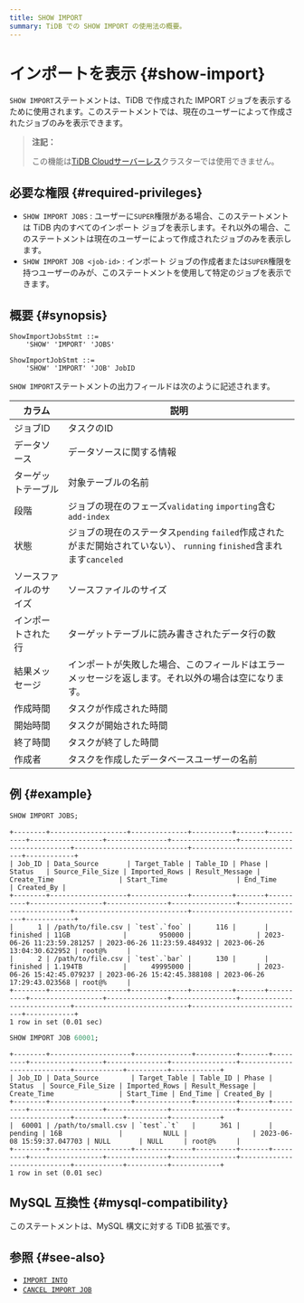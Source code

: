 ```yaml
---
title: SHOW IMPORT
summary: TiDB での SHOW IMPORT の使用法の概要。
---
```


# インポートを表示 {#show-import}

`SHOW IMPORT`ステートメントは、TiDB で作成された IMPORT ジョブを表示するために使用されます。このステートメントでは、現在のユーザーによって作成されたジョブのみを表示できます。

> **注記：**
>
> この機能は[TiDB Cloudサーバーレス](https://docs.pingcap.com/tidbcloud/select-cluster-tier#tidb-cloud-serverless)クラスターでは使用できません。

## 必要な権限 {#required-privileges}

-   `SHOW IMPORT JOBS` : ユーザーに`SUPER`権限がある場合、このステートメントは TiDB 内のすべてのインポート ジョブを表示します。それ以外の場合、このステートメントは現在のユーザーによって作成されたジョブのみを表示します。
-   `SHOW IMPORT JOB <job-id>` : インポート ジョブの作成者または`SUPER`権限を持つユーザーのみが、このステートメントを使用して特定のジョブを表示できます。

## 概要 {#synopsis}

```ebnf+diagram
ShowImportJobsStmt ::=
    'SHOW' 'IMPORT' 'JOBS'

ShowImportJobStmt ::=
    'SHOW' 'IMPORT' 'JOB' JobID
```

`SHOW IMPORT`ステートメントの出力フィールドは次のように記述されます。

| カラム         | 説明                                                                                   |
| ----------- | ------------------------------------------------------------------------------------ |
| ジョブID       | タスクのID                                                                               |
| データソース      | データソースに関する情報                                                                         |
| ターゲットテーブル   | 対象テーブルの名前                                                                            |
| 段階          | ジョブの現在のフェーズ`validating` `importing`含む`add-index`                                     |
| 状態          | ジョブの現在のステータス`pending` `failed`作成されたがまだ開始されていない）、 `running` `finished`含まれます`canceled` |
| ソースファイルのサイズ | ソースファイルのサイズ                                                                          |
| インポートされた行   | ターゲットテーブルに読み書きされたデータ行の数                                                              |
| 結果メッセージ     | インポートが失敗した場合、このフィールドはエラー メッセージを返します。それ以外の場合は空になります。                                  |
| 作成時間        | タスクが作成された時間                                                                          |
| 開始時間        | タスクが開始された時間                                                                          |
| 終了時間        | タスクが終了した時間                                                                           |
| 作成者         | タスクを作成したデータベースユーザーの名前                                                                |

## 例 {#example}

```sql
SHOW IMPORT JOBS;
```

    +--------+-------------------+--------------+----------+-------+----------+------------------+---------------+----------------+----------------------------+----------------------------+----------------------------+------------+
    | Job_ID | Data_Source       | Target_Table | Table_ID | Phase | Status   | Source_File_Size | Imported_Rows | Result_Message | Create_Time                | Start_Time                 | End_Time                   | Created_By |
    +--------+-------------------+--------------+----------+-------+----------+------------------+---------------+----------------+----------------------------+----------------------------+----------------------------+------------+
    |      1 | /path/to/file.csv | `test`.`foo` |      116 |       | finished | 11GB             |        950000 |                | 2023-06-26 11:23:59.281257 | 2023-06-26 11:23:59.484932 | 2023-06-26 13:04:30.622952 | root@%     |
    |      2 | /path/to/file.csv | `test`.`bar` |      130 |       | finished | 1.194TB          |      49995000 |                | 2023-06-26 15:42:45.079237 | 2023-06-26 15:42:45.388108 | 2023-06-26 17:29:43.023568 | root@%     |
    +--------+-------------------+--------------+----------+-------+----------+------------------+---------------+----------------+----------------------------+----------------------------+----------------------------+------------+
    1 row in set (0.01 sec)

```sql
SHOW IMPORT JOB 60001;
```

    +--------+--------------------+--------------+----------+-------+---------+------------------+---------------+----------------+----------------------------+------------+----------+------------+
    | Job_ID | Data_Source        | Target_Table | Table_ID | Phase | Status  | Source_File_Size | Imported_Rows | Result_Message | Create_Time                | Start_Time | End_Time | Created_By |
    +--------+--------------------+--------------+----------+-------+---------+------------------+---------------+----------------+----------------------------+------------+----------+------------+
    |  60001 | /path/to/small.csv | `test`.`t`   |      361 |       | pending | 16B              |          NULL |                | 2023-06-08 15:59:37.047703 | NULL       | NULL     | root@%     |
    +--------+--------------------+--------------+----------+-------+---------+------------------+---------------+----------------+----------------------------+------------+----------+------------+
    1 row in set (0.01 sec)

## MySQL 互換性 {#mysql-compatibility}

このステートメントは、MySQL 構文に対する TiDB 拡張です。

## 参照 {#see-also}

-   [`IMPORT INTO`](/sql-statements/sql-statement-import-into.md)
-   [`CANCEL IMPORT JOB`](/sql-statements/sql-statement-cancel-import-job.md)
